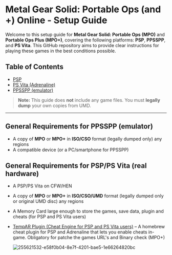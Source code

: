 # Metal Gear Solid: Portable Ops (and +) Online - Setup Guide

Welcome to this setup guide for **Metal Gear Solid: Portable Ops (MPO)** and **Portable Ops Plus (MPO+)**, covering the following platforms: **PSP**, **PPSSPP**, and **PS Vita**. This GitHub repository aims to provide clear instructions for playing these games in the best conditions possible.

## Table of Contents

- [PSP](./psp/setup.md)
- [PS Vita (Adrenaline)](./PSvita/setup.md)
- [PPSSPP (emulator)](./PPSSPP/setup.md)


> **Note:** This guide does **not** include any game files. You must **legally dump** your own copies from UMD.

---

## General Requirements for PPSSPP (emulator)

- A copy of **MPO** or **MPO+** in **ISO/CSO** format (legally dumped only) any regions
- A compatible device (or a PC/smartphone for PPSSPP)

## General Requirements for PSP/PS Vita (real hardware)

- A PSP/PS Vita on CFW/HEN
- A copy of **MPO** or **MPO+** in **ISO/CSO/UMD** format (legally dumped only or original UMD disc) any regions
- A Memory Card large enough to store the games, save data, plugin and cheats (for PSP and PS Vita users)
- [TempAR Plugin (Cheat Engine for PSP and PS Vita users)](https://www.mediafire.com/file/ltbbca0gn4xzzcd/temparpsp.7z/file) – A homebrew cheat plugin for PSP and Adrenaline that lets you enable cheats in-game. Obligatory for patche the games URL's and Binary check (MPO+)

  ![255621532-e58f0b04-8e7f-4201-bae5-1e66264820bc](https://github.com/user-attachments/assets/d523384d-4a41-410b-b1c3-6d56ee5e1a8a)


